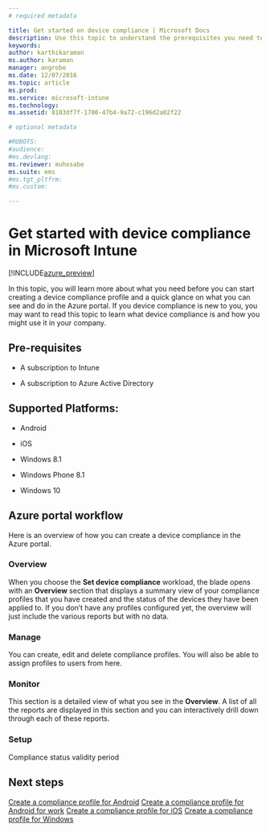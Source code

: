 ```yaml
---
# required metadata

title: Get started on device compliance | Microsoft Docs
description: Use this topic to understand the prerequisites you need to create compliance profiles in Microsoft Intune
keywords:
author: karthikaramanms.author: karaman
manager: angrobe
ms.date: 12/07/2016
ms.topic: article
ms.prod:
ms.service: microsoft-intune
ms.technology:
ms.assetid: 8103df7f-1700-47b4-9a72-c196d2a02f22

# optional metadata

#ROBOTS:
#audience:
#ms.devlang:
ms.reviewer: muhosabe
ms.suite: ems
#ms.tgt_pltfrm:
#ms.custom:

---
```


# Get started with device compliance in Microsoft Intune


[!INCLUDE[azure_preview](../includes/azure_preview.md)]

In this topic, you will learn more about what you need before you can start creating a device compliance profile and a quick glance on what you can see and do in the Azure portal. If you device compliance is new
to you, you may want to read this topic to learn what device compliance is and how you might use it in your company.

##  Pre-requisites


-   A subscription to Intune

-   A subscription to Azure Active Directory



##  Supported Platforms:


-   Android

-   iOS

-   Windows 8.1

-   Windows Phone 8.1

-   Windows 10

##  Azure portal workflow


Here is an overview of how you can create a device compliance in the Azure portal.

### Overview

When you choose the **Set device compliance** workload, the blade opens with an  **Overview** section that displays a summary view of your compliance profiles that you have created and the status of the devices they have been applied to. If you
don’t have any profiles configured yet, the overview will just include the various reports but with no data.

### Manage

You can create, edit and delete compliance profiles. You will also be able to assign profiles to users from here.

### Monitor

This section is a detailed view of what you see in the **Overview**. A list of all the reports are displayed in this section and you can interactively drill down through each of these reports.

### Setup

Compliance status validity period

##  Next steps
[Create a compliance profile for Android](create-a-compliance-profile-for-android.md)
[Create a compliance profile for Android for work](create-a-compliance-profile-for-android-for-work.md)
[Create a compliance profile for iOS](create-a-compliance-profile-for-ios.md)
[Create a compliance profile for Windows](create-a-compliance-profile-for-windows.md)
